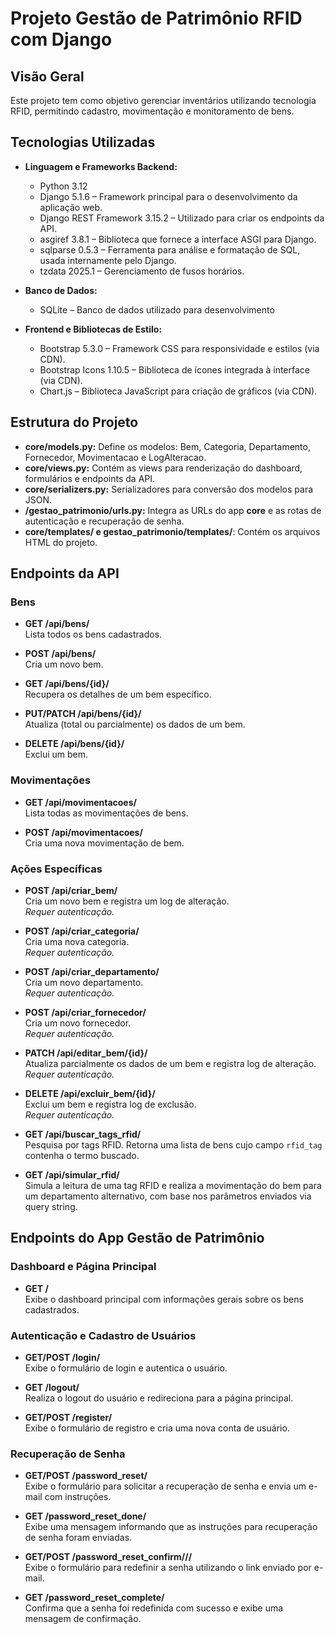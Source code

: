 # Projeto Gestão de Patrimônio RFID com Django

## Visão Geral
Este projeto tem como objetivo gerenciar inventários utilizando tecnologia RFID, permitindo cadastro, movimentação e monitoramento de bens.

## Tecnologias Utilizadas

- **Linguagem e Frameworks Backend:**
  - Python 3.12
  - Django 5.1.6 – Framework principal para o desenvolvimento da aplicação web.
  - Django REST Framework 3.15.2 – Utilizado para criar os endpoints da API.
  - asgiref 3.8.1 – Biblioteca que fornece a interface ASGI para Django.
  - sqlparse 0.5.3 – Ferramenta para análise e formatação de SQL, usada internamente pelo Django.
  - tzdata 2025.1 – Gerenciamento de fusos horários.

- **Banco de Dados:**
  - SQLite – Banco de dados utilizado para desenvolvimento

- **Frontend e Bibliotecas de Estilo:**
  - Bootstrap 5.3.0 – Framework CSS para responsividade e estilos (via CDN).
  - Bootstrap Icons 1.10.5 – Biblioteca de ícones integrada à interface (via CDN).
  - Chart.js – Biblioteca JavaScript para criação de gráficos (via CDN).

## Estrutura do Projeto
- **core/models.py:** Define os modelos: Bem, Categoria, Departamento, Fornecedor, Movimentacao e LogAlteracao.
- **core/views.py:** Contém as views para renderização do dashboard, formulários e endpoints da API.
- **core/serializers.py:** Serializadores para conversão dos modelos para JSON.
- **/gestao_patrimonio/urls.py:** Integra as URLs do app **core** e as rotas de autenticação e recuperação de senha.
- **core/templates/ e gestao_patrimonio/templates/**: Contém os arquivos HTML do projeto.

## Endpoints da API

### Bens
- **GET /api/bens/**  
  Lista todos os bens cadastrados.

- **POST /api/bens/**  
  Cria um novo bem.

- **GET /api/bens/{id}/**  
  Recupera os detalhes de um bem específico.

- **PUT/PATCH /api/bens/{id}/**  
  Atualiza (total ou parcialmente) os dados de um bem.

- **DELETE /api/bens/{id}/**  
  Exclui um bem.

### Movimentações
- **GET /api/movimentacoes/**  
  Lista todas as movimentações de bens.

- **POST /api/movimentacoes/**  
  Cria uma nova movimentação de bem.

### Ações Específicas
- **POST /api/criar_bem/**  
  Cria um novo bem e registra um log de alteração.  
  *Requer autenticação.*

- **POST /api/criar_categoria/**  
  Cria uma nova categoria.  
  *Requer autenticação.*

- **POST /api/criar_departamento/**  
  Cria um novo departamento.  
  *Requer autenticação.*

- **POST /api/criar_fornecedor/**  
  Cria um novo fornecedor.  
  *Requer autenticação.*

- **PATCH /api/editar_bem/{id}/**  
  Atualiza parcialmente os dados de um bem e registra log de alteração.  
  *Requer autenticação.*

- **DELETE /api/excluir_bem/{id}/**  
  Exclui um bem e registra log de exclusão.  
  *Requer autenticação.*

- **GET /api/buscar_tags_rfid/**  
  Pesquisa por tags RFID. Retorna uma lista de bens cujo campo `rfid_tag` contenha o termo buscado.

- **GET /api/simular_rfid/**  
  Simula a leitura de uma tag RFID e realiza a movimentação do bem para um departamento alternativo, com base nos parâmetros enviados via query string.

## Endpoints do App Gestão de Patrimônio

### Dashboard e Página Principal
- **GET /**  
  Exibe o dashboard principal com informações gerais sobre os bens cadastrados.

### Autenticação e Cadastro de Usuários
- **GET/POST /login/**  
  Exibe o formulário de login e autentica o usuário.

- **GET /logout/**  
  Realiza o logout do usuário e redireciona para a página principal.

- **GET/POST /register/**  
  Exibe o formulário de registro e cria uma nova conta de usuário.

### Recuperação de Senha
- **GET/POST /password_reset/**  
  Exibe o formulário para solicitar a recuperação de senha e envia um e-mail com instruções.

- **GET /password_reset_done/**  
  Exibe uma mensagem informando que as instruções para recuperação de senha foram enviadas.

- **GET/POST /password_reset_confirm/<uidb64>/<token>/**  
  Exibe o formulário para redefinir a senha utilizando o link enviado por e-mail.

- **GET /password_reset_complete/**  
  Confirma que a senha foi redefinida com sucesso e exibe uma mensagem de confirmação.
